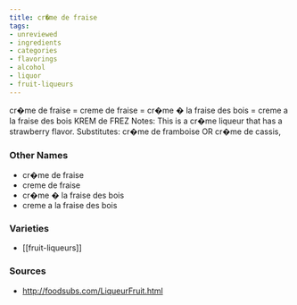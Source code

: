 ```yaml
---
title: cr�me de fraise
tags:
- unreviewed
- ingredients
- categories
- flavorings
- alcohol
- liquor
- fruit-liqueurs
---
```

cr�me de fraise = creme de fraise = cr�me � la fraise des bois = creme a la fraise des bois KREM de FREZ Notes: This is a cr�me liqueur that has a strawberry flavor. Substitutes: cr�me de framboise OR cr�me de cassis,

### Other Names

* cr�me de fraise
* creme de fraise
* cr�me � la fraise des bois
* creme a la fraise des bois

### Varieties

* [[fruit-liqueurs]]

### Sources
* http://foodsubs.com/LiqueurFruit.html
